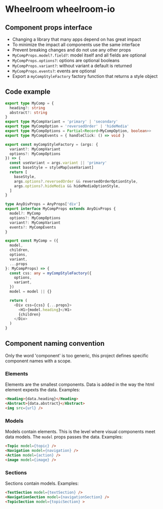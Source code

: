 # Wheelroom wheelroom-io

## Component props interface

- Changing a library that many apps depend on has great impact
- To minimize the impact all components use the same interface
- Prevent breaking changes and do not use any other props
- `MyCompProps.model?.field?`: model itself and all fields are optional
- `MyCompProps.options?`: options are optional booleans
- `MyCompProps.variant?`: without variant a default is returned
- `MyCompProps.events?`: events are optional
- Export a `myCompStyleFactory` factory function that returns a style object

## Code example

```ts
export type MyComp = {
  heading?: string
  abstract?: string
}
export type MyCompVariant = 'primary' | 'secondary'
export type MyCompOption = 'reversedOrder' | 'hideMedia'
export type MyCompOptions = Partial<Record<MyCompOption, boolean>>
export type MyCompEvents = { handleClick: () => void }

export const myCompStyleFactory = (args: {
  variant?: MyCompVariant
  options?: MyCompOptions
}) => {
  const useVariant = args.variant || 'primary'
  const baseStyle = styleMap[useVariant]
  return [
    baseStyle,
    args.options?.reversedOrder && reversedOrderOptionStyle,
    args.options?.hideMedia && hideMediaOptionStyle,
  ]
}

type AnyDivProps = AnyProps['div']
export interface MyCompProps extends AnyDivProps {
  model?: MyComp
  options?: MyCompOptions
  variant?: MyCompVariant
  events?: MyCompEvents
}

export const MyComp = ({
  model,
  children,
  options,
  variant,
  ...props
}: MyCompProps) => {
  const css: any = myCompStyleFactory({
    options,
    variant,
  })
  model = model || {}

  return (
    <Div css={css} {...props}>
      <H1>{model.heading}</H1>
      {children}
    </Div>
  )
}
```

## Component naming convention

Only the word 'component' is too generic, this project defines specific
component names with a scope.

### Elements

Elements are the smallest components. Data is added in the way the html element
expexts the data. Examples:

```html
<Heading>{data.heading}</Heading>
<Abstract>{data.abstract}</Abstract>
<img src={url} />
```

### Models

Models contain elements. This is the level where visual components meet data
models. The `model` props passes the data. Examples:

```html
<Topic model={topic} />
<Navigation model={navigation} />
<Action model={action} />
<image model={image} />
```

### Sections

Sections contain models. Examples:

```html
<TextSection model={textSection} />
<NavigationSection model={navigationSection} />
<TopicSection model={topicSection} >
```
